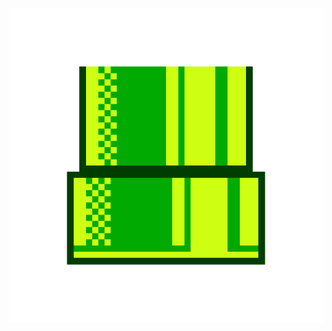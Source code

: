 ![tuberia_mariano](https://github.com/Deploy-peace/Deploy-peace/blob/6b98f419fa2b82702de2f3b0a00e13c4b977cf13/mariano.png)
